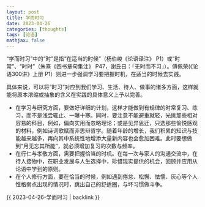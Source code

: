 ```yaml
---
layout: post
title: 学而时习
date: 2023-04-26
categories: [thoughts]
tags: [论语]
mathjax: false
---
```


“学而时习”中的“时”是指“在适当的时候”（杨伯峻《论语译注》 P1）或“时常”、“时时”（朱熹《四书章句集注》 P47，谢氏曰：「无时而不习」）。傅佩荣(《论语300讲》上册 P1）则进一步强调学习要把握时机，在适当的时候去实践。

具体来说，可以将“时习”对应到我们学习、生活、待人、做事的诸多方面，这样就能将原本浓缩或抽象的含义在实践的具体意义上予以完善。

-   在学习与研究方面，要做好详细的计划，这样才能做到有规律的时常复习、练习，而不是浅尝辄止、一曝十寒。同时，要注意不能避重就轻，光挑那些相对容易的科目，例如，偏向实用而忽略理论；或是见异思迁，只选那些愉悦感观的材料，例如诗词歌赋而非思辩哲学。随着年龄的增长，我们积累的知识与技能越来越多，再向其中系统性地增添大量新内容也会愈加困难。此时要想做到“月无忘其所能”，就必须增加复习的次数与频率。
-   在行仁与孝敬方面，需要把握恰当的时机。在每一次与家人的沟通交流中，在待人接物中，在职业发展与人生选择中，珍惜现实提供的机会，回顾并应用从论语中学到的原则。
-   在个人修行方面，要在恰当的时候，例如遇到倦怠、松懈、怯懦、灰心等个人性格弱点出现的情况时，跳出自己的舒适圈，与坏习惯做斗争。

{{ 2023-04-26-学而时习 | backlink }}
